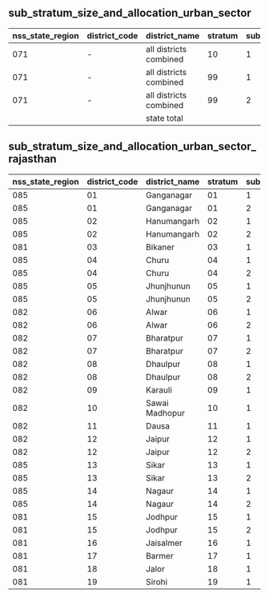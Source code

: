 ## sub_stratum_size_and_allocation_urban_sector
| nss_state_region | district_code | district_name | stratum | sub_stratum | size_zst | central_sample | state_sample |
|---|---|---|---|---|---|---|---|
| 071 | - | all districts combined | 10 | 1 | 15859 | 100 | 100 |
| 071 | - | all districts combined | 99 | 1 | 2718 | 12 | 12 |
| 071 | - | all districts combined | 99 | 2 | 9544 | 36 | 36 |
|  |  | state total |  |  | 28121 | 148 | 148 |
## sub_stratum_size_and_allocation_urban_sector_rajasthan
| nss_state_region | district_code | district_name | stratum | sub_stratum | size_zst | central_sample | state_sample |
|---|---|---|---|---|---|---|---|
| 085 | 01 | Ganganagar | 01 | 1 | 332 | 2 | 2 |
| 085 | 01 | Ganganagar | 01 | 2 | 534 | 2 | 2 |
| 085 | 02 | Hanumangarh | 02 | 1 | 319 | 2 | 2 |
| 085 | 02 | Hanumangarh | 02 | 2 | 236 | 2 | 2 |
| 081 | 03 | Bikaner | 03 | 1 | 885 | 4 | 4 |
| 085 | 04 | Churu | 04 | 1 | 294 | 2 | 2 |
| 085 | 04 | Churu | 04 | 2 | 535 | 2 | 2 |
| 085 | 05 | Jhunjhunun | 05 | 1 | 367 | 2 | 2 |
| 085 | 05 | Jhunjhunun | 05 | 2 | 290 | 2 | 2 |
| 082 | 06 | Alwar | 06 | 1 | 243 | 2 | 2 |
| 082 | 06 | Alwar | 06 | 2 | 598 | 2 | 2 |
| 082 | 07 | Bharatpur | 07 | 1 | 355 | 2 | 2 |
| 082 | 07 | Bharatpur | 07 | 2 | 274 | 2 | 2 |
| 082 | 08 | Dhaulpur | 08 | 1 | 126 | 2 | 2 |
| 082 | 08 | Dhaulpur | 08 | 2 | 143 | 2 | 2 |
| 082 | 09 | Karauli | 09 | 1 | 283 | 2 | 2 |
| 082 | 10 | Sawai Madhopur | 10 | 1 | 344 | 4 | 4 |
| 082 | 11 | Dausa | 11 | 1 | 349 | 2 | 2 |
| 082 | 12 | Jaipur | 12 | 1 | 414 | 2 | 2 |
| 082 | 12 | Jaipur | 12 | 2 | 110 | 2 | 2 |
| 085 | 13 | Sikar | 13 | 1 | 399 | 2 | 2 |
| 085 | 13 | Sikar | 13 | 2 | 424 | 2 | 2 |
| 085 | 14 | Nagaur | 14 | 1 | 581 | 2 | 2 |
| 085 | 14 | Nagaur | 14 | 2 | 461 | 2 | 2 |
| 081 | 15 | Jodhpur | 15 | 1 | 250 | 2 | 2 |
| 081 | 15 | Jodhpur | 15 | 2 | 227 | 2 | 2 |
| 081 | 16 | Jaisalmer | 16 | 1 | 141 | 2 | 2 |
| 081 | 17 | Barmer | 17 | 1 | 373 | 2 | 2 |
| 081 | 18 | Jalor | 18 | 1 | 275 | 2 | 2 |
| 081 | 19 | Sirohi | 19 | 1 | 367 | 2 | 2 |
